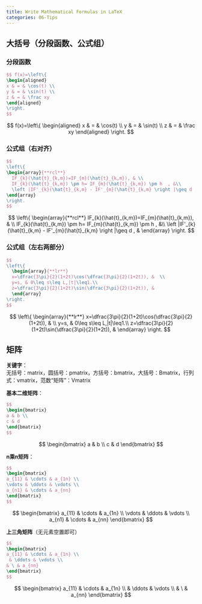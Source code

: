 ```yaml
---
title: Write Mathematical Formulas in LaTeX
categories: 06-Tips
---
```



<!-- /TOC -->
## 大括号（分段函数、公式组）

### 分段函数

```latex
$$ f(x)=\left\{
\begin{aligned}
x & = & \cos(t) \\
y & = & \sin(t) \\
z & = & \frac xy
\end{aligned}
\right.
$$
```
$$ f(x)=\left\{
\begin{aligned}
x & = & \cos(t) \\
y & = & \sin(t) \\
z & = & \frac xy
\end{aligned}
\right.
$$

### 公式组（右对齐）

```latex
$$
\left\{  
\begin{array}{**rcl**}
  IF_{k}(\hat{t}_{k,m})=IF_{m}(\hat{t}_{k,m}), & \\
  IF_{k}(\hat{t}_{k,m}) \pm h= IF_{m}(\hat{t}_{k,m}) \pm h  , &\\
  \left |IF'_{k}(\hat{t}_{k,m} - IF'_{m}(\hat{t}_{k,m} \right |\geq d , &   
\end{array}
\right. 
$$
```
$$
\left\{  
\begin{array}{**rcl**}
  IF_{k}(\hat{t}_{k,m})=IF_{m}(\hat{t}_{k,m}), & \\
  IF_{k}(\hat{t}_{k,m}) \pm h= IF_{m}(\hat{t}_{k,m}) \pm h  , &\\
  \left |IF'_{k}(\hat{t}_{k,m} - IF'_{m}(\hat{t}_{k,m} \right |\geq d , &   
\end{array}
\right. 
$$


### 公式组（左右两部分）

```latex
$$
\left\{  
  \begin{array}{**lr**}  
  x=\dfrac{3\pi}{2}(1+2t)\cos(\dfrac{3\pi}{2}(1+2t)), &  \\  
  y=s, & 0\leq s\leq L,|t|\leq1.\\  
  z=\dfrac{3\pi}{2}(1+2t)\sin(\dfrac{3\pi}{2}(1+2t)), &    
  \end{array}  
\right.  
$$
```
$$
\left\{  
  \begin{array}{**lr**}  
  x=\dfrac{3\pi}{2}(1+2t)\cos(\dfrac{3\pi}{2}(1+2t)), &  \\  
  y=s, & 0\leq s\leq L,|t|\leq1.\\  
  z=\dfrac{3\pi}{2}(1+2t)\sin(\dfrac{3\pi}{2}(1+2t)), &    
  \end{array}  
\right.  
$$

## 矩阵

**关键字**：<br>
无括号：matrix，圆括号：pmatrix，方括号：bmatrix，大括号：Bmatrix，行列式：vmatrix，范数“矩阵”：Vmatrix

**基本二维矩阵**：
```latex
$$
\begin{bmatrix}
a & b \\
c & d
\end{bmatrix}
$$
```
$$
\begin{bmatrix}
a & b \\
c & d
\end{bmatrix}
$$

**n乘n矩阵**：
```latex
$$
\begin{bmatrix}
a_{11} & \cdots & a_{1n} \\
\vdots & \ddots & \vdots \\
a_{n1} & \cdots & a_{nn}
\end{bmatrix}
$$
```
$$
\begin{bmatrix}
a_{11} & \cdots & a_{1n} \\
\vdots & \ddots & \vdots \\
a_{n1} & \cdots & a_{nn}
\end{bmatrix}
$$

**上三角矩阵**（无元素空置即可）

```latex
$$
\begin{bmatrix}
a_{11} & \cdots & a_{1n} \\
 & \ddots & \vdots \\
& \ & a_{nn}
\end{bmatrix}
$$
```
$$
\begin{bmatrix}
a_{11} & \cdots & a_{1n} \\
 & \ddots & \vdots \\
& \ & a_{nn}
\end{bmatrix}
$$